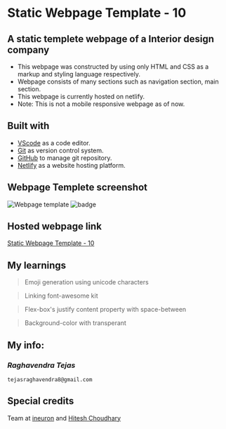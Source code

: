 # Static Webpage Template - 10

## A static templete webpage of a Interior design company

- This webpage was constructed by using only HTML and CSS as a markup and styling language respectively.
- Webpage consists of many sections such as navigation section, main section.
- This webpage is currently hosted on netlify.
- Note: This is not a mobile responsive webpage as of now.

## Built with

- [VScode](https://code.visualstudio.com/) as a code editor.
- [Git](https://git-scm.com/) as version control system.
- [GitHub](https://github.com/) to manage git repository.
- [Netlify](https://www.netlify.com/) as a website hosting platform.

## Webpage Templete screenshot

![Webpage template](screenshot.png)
![badge](https://img.shields.io/badge/Time%20taken-3%20hours-green?style=for-the-badge)

## Hosted webpage link

[Static Webpage Template - 10](https://static-webpage-templete-09.netlify.app/)

## My learnings

> Emoji generation using unicode characters

> Linking font-awesome kit

> Flex-box's justify content property with space-between

> Background-color with transperant

## My info:

### _*Raghavendra Tejas*_

```shell
tejasraghavendra8@gmail.com
```

## Special credits

Team at [ineuron](https://ineuron.ai/) and [Hitesh Choudhary](https://github.com/hiteshchoudhary)
